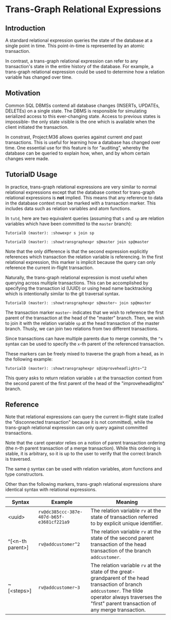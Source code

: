 # Trans-Graph Relational Expressions

## Introduction

A standard relational expression queries the state of the database at a single point in time. This point-in-time is represented by an atomic transaction.

In contrast, a trans-graph relational expression can refer to any transaction's state in the entire history of the database. For example, a trans-graph relational expression could be used to determine how a relation variable has changed over time.

## Motivation

Common SQL DBMSs contend all database changes (INSERTs, UPDATEs, DELETEs) on a single state. The DBMS is responsible for simulating serialized access to this ever-changing state. Access to previous states is impossible- the only state visible is the one which is available when the client initiated the transaction.

In constrast, Project:M36 allows queries against current *and* past transactions. This is useful for learning how a database has changed over time. One essential use for this feature is for "auditing", whereby the database can be queried to explain how, when, and by whom certain changes were made.

## TutorialD Usage

In practice, trans-graph relational expressions are very similar to normal relational expressions except that the database context for trans-graph relational expressions is **not** implied. This means that any reference to data in the database context must be marked with a transaction marker. This includes data such as relation variables and atom functions.

In ```tutd```, here are two equivalent queries (assuming that ```s``` and ```sp``` are relation variables which have been committed to the ```master``` branch):
```
TutorialD (master): :showexpr s join sp
```
```
TutorialD (master): :showtransgraphexpr s@master join sp@master
```

Note that the only difference is that the second expression explicitly references which transaction the relation variable is referencing. In the first relational expression, this marker is implicit because the query can only reference the current in-flight transaction.

Naturally, the trans-graph relational expression is most useful when querying across multiple transactions. This can be accomplished by specifying the transaction id (UUID) or using head name backtracking which is intentionally similar to the git traversal syntax.

```
TutorialD (master): :showtransgraphexpr s@master~ join sp@master
```

The transaction marker ```master~``` indicates that we wish to reference the first parent of the transaction at the head of the "master" branch. Then, we wish to join it with the relation variable ```sp``` at the head transaction of the master branch. Thusly, we can join two relations from two different transactions.

Since transactions can have multiple parents due to merge commits, the ```^x``` syntax can be used to specify the ```x```-th parent of the referenced transaction.

These markers can be freely mixed to traverse the graph from a head, as in the following example:

```
TutorialD (master): :showtransgraphexpr s@improveheadlights~^2
```

This query asks to return relation variable ```s``` at the transaction context from the second parent of the first parent of the head of the "improveheadlights" branch.

## Reference

Note that relational expressions can query the current in-flight state (called the "disconnected transaction" because it is not committed), while the trans-graph relational expression can only query against committed transactions.

Note that the caret operator relies on a notion of parent transaction ordering (the n-th parent transaction of a merge transaction). While this ordering is stable, it is arbitrary, so it is up to the user to verify that the correct branch is traversed.

The same ```@``` syntax can be used with relation variables, atom functions and type constructors.

Other than the following markers, trans-graph relational expressions share identical syntax with relational expressions.

| Syntax | Example | Meaning |
|--------|---------|---------|
| &lt;uuid&gt; | ```rv@dc385ccc-387e-407d-b65f-e3681cf221a9``` | The relation variable ```rv``` at the state of transaction referred to by explicit unique identifier.|
| ^[&lt;n-th parent&gt;] | ```rv@addcustomer^2``` | The relation variable ```rv``` at the state of the second parent transaction of the head transaction of the branch ```addcustomer```. |
| ~[&lt;steps&gt;] | ```rv@addcustomer~3``` | The relation variable ```rv``` at the state of the great-grandparent of the head transaction of branch ```addcustomer```. The tilde operator always traverses the "first" parent transaction of any merge transaction.|
